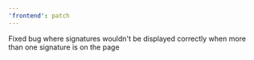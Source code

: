 ```yaml
---
'frontend': patch
---
```


Fixed bug where signatures wouldn't be displayed correctly when more than one signature is on the page
